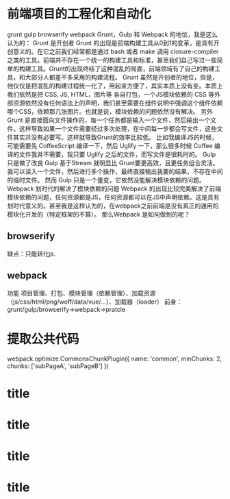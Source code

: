 # 前端项目的工程化和自动化

grunt gulp browserify webpack
Grunt，Gulp 和 Webpack 的地位，我是这么认为的：
Grunt 是开创者 Grunt 的出现是前端构建工具从0到1的变革，是具有开创意义的。在它之前我们经常都是通过 bash 或者 make 调用 closure-compiler 之类的工具。前端并不存在一个统一的构建工具和标准，甚至我们自己写过一些简单的构建工具。Grunt的出现终结了这种混乱的局面，前端领域有了自己的构建工具，和大部分人都差不多采用的构建流程。
Grunt 虽然是开创者的地位，但是，他仅仅是把混乱的构建过程统一化了，用起来方便了，其实本质上没有变。本质上我们依然是把 CSS, JS, HTML，图片等 各自打包，一个JS模块依赖的 CSS 等外部资源依然没有任何语法上的声明，我们甚至需要在组件说明中强调这个组件依赖哪个CSS，依赖那几张图片。也就是说，模块依赖的问题依然没有解决。
另外 Grunt 是直接面向文件操作的，每一个任务都是输入一个文件，然后输出一个文件。这样导致如果一个文件需要经过多次处理，在中间每一步都会写文件，这些文件其实并没有必要写。这样就导致Grunt的效率比较低。 比如我编译JS的时候，可能需要先 CoffeeScript 编译一下，然后 Uglify 一下，那么很多时候 Coffee 编译的文件我并不需要，我只要 Uglify 之后的文件，而写文件是很耗时的。
Gulp 只是做了改良 Gulp 基于Stream 就明显比 Grunt要更高效，且更任务组合灵活。我可以读入一个文件，然后进行多个操作，最终直接输出我要的结果，不存在中间的临时文件。 然而 Gulp 只是一个量变，它依然没能解决模块依赖的问题。
Webpack 划时代的解决了模块依赖的问题 Webpack 的出现比较完美解决了前端模块依赖的问题，任何资源都是JS，任何资源都可以在JS中声明依赖。这是具有划时代意义的。甚至我是这样认为的，在webpack之前前端是没有真正的通用的模块化开发的（特定框架的不算）。 那么Webpack 是如何做到的呢？

## browserify

缺点：只能转化js.

## webpack

功能
项目管理、打包、模块管理（依赖管理）、加载资源（js/css/html/png/woff/data/vue/...）、加载器（loader）
前身：grunt/gulp/browserify->webpack->pratcle




# 提取公共代码

webpack.optimize.CommonsChunkPlugin({
  name: 'common',
  minChunks: 2,
  chunks: ['subPageA', 'subPageB']
})

# title
# title
# title
# title